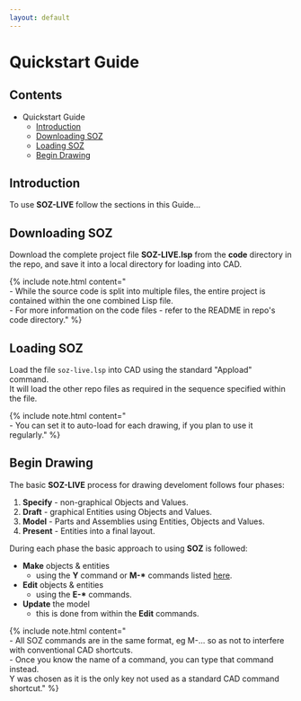 ```yaml
---
layout: default
---
```


# Quickstart Guide

## Contents

- Quickstart Guide
  - [Introduction](#introduction)
  - [Downloading SOZ](#downloading-soz)
  - [Loading SOZ](#loading-soz)
  - [Begin Drawing](#begin-drawing)
  

## Introduction

To use **SOZ-LIVE** follow the sections in this Guide...


## Downloading SOZ

Download the complete project file **SOZ-LIVE.lsp** from the **code** directory in the repo, and save it into a local directory for loading into CAD.


{% include note.html content="<br>- While the source code is split into multiple files, the entire project is contained within the one combined Lisp file.<br>- For more information on the code files - refer to the README in repo's code directory." %}

## Loading SOZ

Load the file `soz-live.lsp` into CAD using the standard "Appload" command.  
It will load the other repo files as required in the sequence specified within the file.  

{% include note.html content="<br>- You can set it to auto-load for each drawing, if you plan to use it regularly." %}

## Begin Drawing

The basic **SOZ-LIVE** process for drawing develoment follows four phases:

1. **Specify** - non-graphical Objects and Values.
2. **Draft** - graphical Entities using Objects and Values.
3. **Model** - Parts and Assemblies using Entities, Objects and Values.
4. **Present** - Entities into a final layout.

During each phase the basic approach to using **SOZ** is followed:

- **Make** objects & entities 
  - using the **Y** command or **M-\*** commands listed [here](/docs/commands.html).
- **Edit** objects & entities 
  - using the **E-\*** commands.
- **Update** the model 
  - this is done from within the **Edit** commands.


{% include note.html content="<br>- All SOZ commands are in the same format, eg M-... so as not to interfere with conventional CAD shortcuts.<br>- Once you know the name of a command, you can type that command instead.<br>Y was chosen as it is the only key not used as a standard CAD command shortcut." %}

